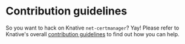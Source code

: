 # Contribution guidelines

So you want to hack on Knative `net-certmanager`? Yay! Please refer to Knative's
overall [contribution guidelines](https://www.knative.dev/contributing/) to find
out how you can help.
